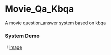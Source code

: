 # Movie_Qa_Kbqa
A movie question_answer system based on kbqa
### System Demo
！[image](https://github.com/allurelzh/Movie_Qa_Kbqa/blob/main/%E5%9F%BA%E4%BA%8E%E7%94%B5%E5%BD%B1%E7%9F%A5%E8%AF%86%E5%9B%BE%E8%B0%B1%E7%9A%84%E9%97%AE%E7%AD%94%E7%B3%BB%E7%BB%9F/static/images/kbqa01.png)

